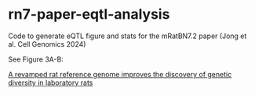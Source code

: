 # rn7-paper-eqtl-analysis
 Code to generate eQTL figure and stats for the mRatBN7.2 paper (Jong et al. Cell Genomics 2024)

See Figure 3A-B:

[A revamped rat reference genome improves the discovery of genetic diversity in laboratory rats](https://doi.org/10.1016/j.xgen.2024.100527)
